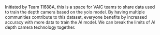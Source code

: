 Initiated by Team 11688A, this is a space for VAIC teams to share data used to train the depth camera based on the yolo model. 
By having multiple communities contribute to this dataset, everyone benefits by increased accuracy with more data to train the AI model.
We can break the limits of AI depth camera technology together.
